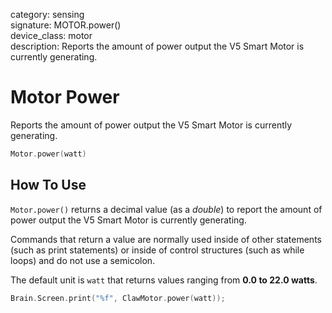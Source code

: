 category: sensing  
signature: MOTOR.power()  
device_class: motor  
description: Reports the amount of power output the V5 Smart Motor is currently generating.

# Motor Power

Reports the amount of power output the V5 Smart Motor is currently generating.

```cpp
Motor.power(watt)
```

## How To Use

`Motor.power()` returns a decimal value (as a *double*) to report the amount of power output the V5 Smart Motor is currently generating.

Commands that return a value are normally used inside of other statements (such as print statements) or inside of control structures (such as while loops) and do not use a semicolon.

The default unit is `watt` that returns values ranging from **0.0 to 22.0 watts**. 

```cpp
Brain.Screen.print("%f", ClawMotor.power(watt));
```
<advanced>
</advanced>